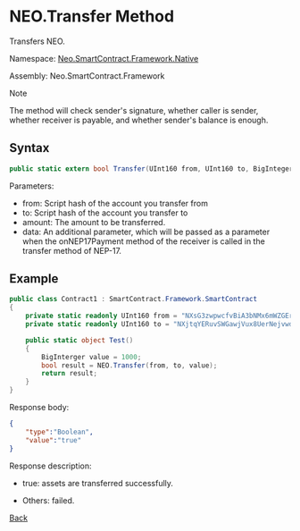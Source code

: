 # NEO.Transfer Method 

Transfers NEO.

Namespace: [Neo.SmartContract.Framework.Native](../../Neo.SmartContract.Framework.Native.md)

Assembly: Neo.SmartContract.Framework

> [!Note]
>
> The method will check sender's signature, whether caller is sender, whether receiver is payable, and whether sender's balance is enough.

## Syntax

```c#
public static extern bool Transfer(UInt160 from, UInt160 to, BigInteger amount, object data = null);
```

Parameters:

- from: Script hash of the account you transfer from
- to: Script hash of the account you transfer to
- amount: The amount to be transferred.
- data: An additional parameter, which will be passed as a parameter when the onNEP17Payment method of the receiver is called in the transfer method of NEP-17.

## Example

```c#
public class Contract1 : SmartContract.Framework.SmartContract
{
    private static readonly UInt160 from = "NXsG3zwpwcfvBiA3bNMx6mWZGEro9ZqTqM".ToScriptHash();
    private static readonly UInt160 to = "NXjtqYERuvSWGawjVux8UerNejvwdYg7eE".ToScriptHash();

    public static object Test()
    {
        BigInterger value = 1000;
        bool result = NEO.Transfer(from, to, value);
        return result;
    }
}
```

Response body:

```json
{
	"type":"Boolean",
	"value":"true"
}
```

Response description:

- true:  assets are transferred successfully.

- Others: failed.

[Back](../Neo.md)
